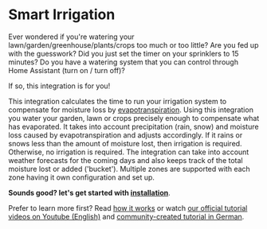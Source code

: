 # Smart Irrigation

Ever wondered if you're watering your lawn/garden/greenhouse/plants/crops too much or too little?
Are you fed up with the guesswork? Did you just set the timer on your sprinklers to 15 minutes?
Do you have a watering system that you can control through Home Assistant (turn on / turn off)?

If so, this integration is for you!

This integration calculates the time to run your irrigation system to compensate for moisture loss by [evapotranspiration](https://en.wikipedia.org/wiki/Evapotranspiration). Using this integration you water your garden, lawn or crops precisely enough to compensate what has evaporated. It takes into account precipitation (rain, snow) and moisture loss caused by evapotranspiration and adjusts accordingly.
If it rains or snows less than the amount of moisture lost, then irrigation is required. Otherwise, no irrigation is required.
The integration can take into account weather forecasts for the coming days and also keeps track of the total moisture lost or added ('bucket').
Multiple zones are supported with each zone having it own configuration and set up.

**Sounds good? let's get started with [installation](installation.md)**.

Prefer to learn more first? Read [how it works](how-it-works.md) or watch [our official tutorial videos on Youtube (English)](https://youtube.com/playlist?list=PLUHIAUPJHMiakbda92--fgb6A0hFReAo7&si=82Xc6mHoLDwFBfCP) and [community-created tutorial in German](https://youtu.be/1AYLuIs7_Pw).
